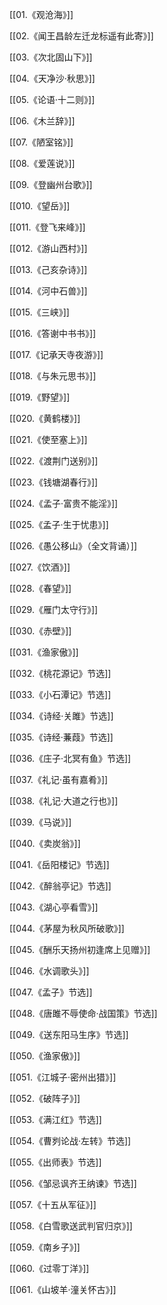 



  

[[01.《观沧海》]]

  

[[02.《闻王昌龄左迁龙标遥有此寄》]]

  

[[03.《次北固山下》]]

  

[[04.《天净沙·秋思》]]

  

[[05.《论语·十二则》]]

  



  

[[06.《木兰辞》]]

  

[[07.《陋室铭》]]

  

[[08.《爱莲说》]]

  

[[09.《登幽州台歌》]]

  

[[010.《望岳》]]

  

[[011.《登飞来峰》]]

  

[[012.《游山西村》]]

  

[[013.《己亥杂诗》]]

  

[[014.《河中石兽》]]

  



  

[[015.《三峡》]]

  

[[016.《答谢中书书》]]

  

[[017.《记承天寺夜游》]]

  

[[018.《与朱元思书》]]

  

[[019.《野望》]]

  

[[020.《黄鹤楼》]]

  

[[021.《使至塞上》]]

  

[[022.《渡荆门送别》]]

  

[[023.《钱塘湖春行》]]

  

[[024.《孟子·富贵不能淫》]]

  

[[025.《孟子·生于忧患》]]

  

[[026.《愚公移山》（全文背诵）]]

  



  

[[027.《饮酒》]]

  

[[028.《春望》]]

  

[[029.《雁门太守行》]]

  

[[030.《赤壁》]]

  

[[031.《渔家傲》]]

  



  

[[032.《桃花源记》节选]]

  

[[033.《小石潭记》节选]]

  

[[034.《诗经·关雎》节选]]

  

[[035.《诗经·蒹葭》节选]]

  

[[036.《庄子·北冥有鱼》节选]]

  

[[037.《礼记·虽有嘉肴》]]

  

[[038.《礼记·大道之行也》]]

  

[[039.《马说》]]

  

[[040.《卖炭翁》]]

  



  

[[041.《岳阳楼记》节选]]

  

[[042.《醉翁亭记》节选]]

  

[[043.《湖心亭看雪》]]

  

[[044.《茅屋为秋风所破歌》]]

  

[[045.《酬乐天扬州初逢席上见赠》]]

  

[[046.《水调歌头》]]

  



  

[[047.《孟子》节选]]

  

[[048.《唐雎不辱使命·战国策》节选]]

  

[[049.《送东阳马生序》节选]]

  

[[050.《渔家傲》]]

  

[[051.《江城子·密州出猎》]]

  

[[052.《破阵子》]]

  

[[053.《满江红》节选]]

  

[[054.《曹刿论战·左转》节选]]

  

[[055.《出师表》节选]]

  

[[056.《邹忌讽齐王纳谏》节选]]

  

[[057.《十五从军征》]]

  

[[058.《白雪歌送武判官归京》]]

  

[[059.《南乡子》]]

  

[[060.《过零丁洋》]]

  

[[061.《山坡羊·潼关怀古》]]
